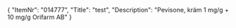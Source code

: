 {
  "ItemNr": "014777",
  "Title": "test",
  "Description": "Pevisone, kräm 1 mg/g + 10 mg/g Orifarm AB"
}
